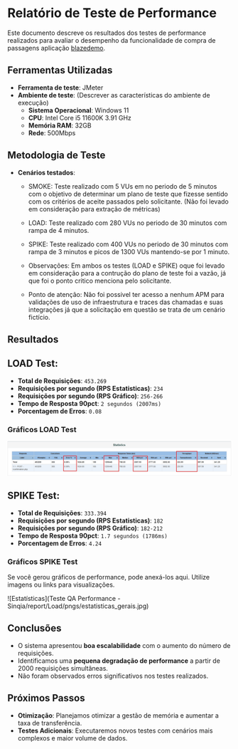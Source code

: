 # Relatório de Teste de Performance

Este documento descreve os resultados dos testes de performance realizados para avaliar o desempenho da funcionalidade de compra de passagens aplicação <a href="https://www.blazedemo.com/">blazedemo</a>.

## Ferramentas Utilizadas
- **Ferramenta de teste**: JMeter
- **Ambiente de teste**: (Descrever as características do ambiente de execução)
  - **Sistema Operacional**: Windows 11
  - **CPU**: Intel Core i5 11600K 3.91 GHz
  - **Memória RAM**: 32GB
  - **Rede**: 500Mbps
  
## Metodologia de Teste
- **Cenários testados**:
  - SMOKE: Teste realizado com 5 VUs em no periodo de 5 minutos com o objetivo de determinar um plano de teste que fizesse sentido com os critérios de aceite passados pelo solicitante. (Não foi levado em consideração para extração de métricas)
  - LOAD: Teste realizado com 280 VUs no periodo de 30 minutos com rampa de 4 minutos.
  - SPIKE: Teste realizado com 400 VUs no periodo de 30 minutos com rampa de 3 minutos e picos de 1300 VUs mantendo-se por 1 minuto.
  
  - Observações: Em ambos os testes (LOAD e SPIKE) oque foi levado em consideração para a contrução do plano de teste foi a vazão, já que foi o ponto critico menciona pelo solicitante.

  - Ponto de atenção: Não foi possivel ter acesso a nenhum APM para validações de uso de infraestrutura e traces das chamadas e suas integrações já que a solicitação em questão se trata de um cenário fictício.
  
## Resultados

## LOAD Test:
- **Total de Requisições**: `453.269`
- **Requisições por segundo (RPS Estatisticas)**: `234`
- **Requisições por segundo (RPS Gráfico)**: `256-266`
- **Tempo de Resposta 90pct**: `2 segundos (2007ms)`
- **Porcentagem de Erros**: `0.08`

### Gráficos LOAD Test

<img src="Teste QA Performance - Sinqia/report/Load/pngs/estatisticas_gerais.jpg" />



## SPIKE Test:
- **Total de Requisições**: `333.394`
- **Requisições por segundo (RPS Estatisticas)**: `182`
- **Requisições por segundo (RPS Gráfico)**: `182-212`
- **Tempo de Resposta 90pct**: `1.7 segundos (1786ms)`
- **Porcentagem de Erros**: `4.24`

### Gráficos SPIKE Test
Se você gerou gráficos de performance, pode anexá-los aqui. Utilize imagens ou links para visualizações.

![Estatísticas](Teste QA Performance - Sinqia/report/Load/pngs/estatisticas_gerais.jpg)

## Conclusões
- O sistema apresentou **boa escalabilidade** com o aumento do número de requisições.
- Identificamos uma **pequena degradação de performance** a partir de 2000 requisições simultâneas.
- Não foram observados erros significativos nos testes realizados.

## Próximos Passos
- **Otimização**: Planejamos otimizar a gestão de memória e aumentar a taxa de transferência.
- **Testes Adicionais**: Executaremos novos testes com cenários mais complexos e maior volume de dados.

